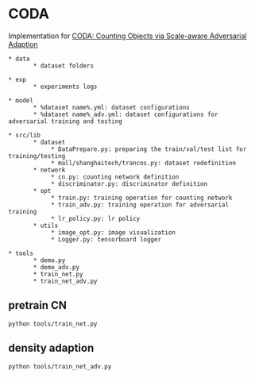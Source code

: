 # CODA
Implementation for [CODA: Counting Objects via Scale-aware Adversarial Adaption](https://arxiv.org/pdf/1903.10442.pdf) 


```
* data
       * dataset folders
       
* exp
       * experiments logs
       
* model
       * %dataset name%.yml: dataset configurations
       * %dataset name%_adv.yml: dataset configurations for adversarial training and testing
       
* src/lib
       * dataset
            * DataPrepare.py: preparing the train/val/test list for training/testing
            * mall/shanghaitech/trancos.py: dataset redefinition
       * network
            * cn.py: counting network definition
            * discriminator.py: discriminator definition
       * opt
            * train.py: training operation for counting network
            * train_adv.py: training operation for adversarial training
            * lr_policy.py: lr policy 
       * utils
            * image_opt.py: image visualization
            * Logger.py: tensorboard logger
        
* tools
       * demo.py
       * demo_adv.py
       * train_net.py
       * train_net_adv.py
```


## pretrain CN

```
python tools/train_net.py
```

## density adaption

```
python tools/train_net_adv.py
```
